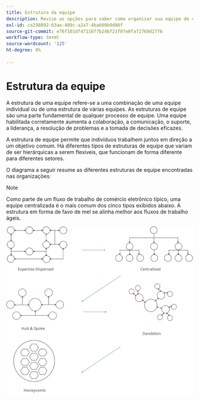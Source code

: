 ```yaml
---
title: Estrutura da equipe
description: Revise as opções para saber como organizar sua equipe de comércio eletrônico.
exl-id: ce298092-63ae-489c-a2a7-4ba660b9d86f
source-git-commit: e76f101df47116f7b246f21f0fe0fa72769d2776
workflow-type: tm+mt
source-wordcount: '125'
ht-degree: 0%

---
```


# Estrutura da equipe

A estrutura de uma equipe refere-se a uma combinação de uma equipe individual ou de uma estrutura de várias equipes. As estruturas de equipe são uma parte fundamental de qualquer processo de equipe. Uma equipe habilitada corretamente aumenta a colaboração, a comunicação, o suporte, a liderança, a resolução de problemas e a tomada de decisões eficazes.

A estrutura de equipe permite que indivíduos trabalhem juntos em direção a um objetivo comum. Há diferentes tipos de estruturas de equipe que variam de ser hierárquicas a serem flexíveis, que funcionam de forma diferente para diferentes setores.

O diagrama a seguir resume as diferentes estruturas de equipe encontradas nas organizações:

>[!NOTE]
>
>Como parte de um fluxo de trabalho de comércio eletrônico típico, uma equipe centralizada é o mais comum dos cinco tipos exibidos abaixo. A estrutura em forma de favo de mel se alinha melhor aos fluxos de trabalho ágeis.

![Diagramas da estrutura da equipe](../../assets/playbooks/team-structure.png)

